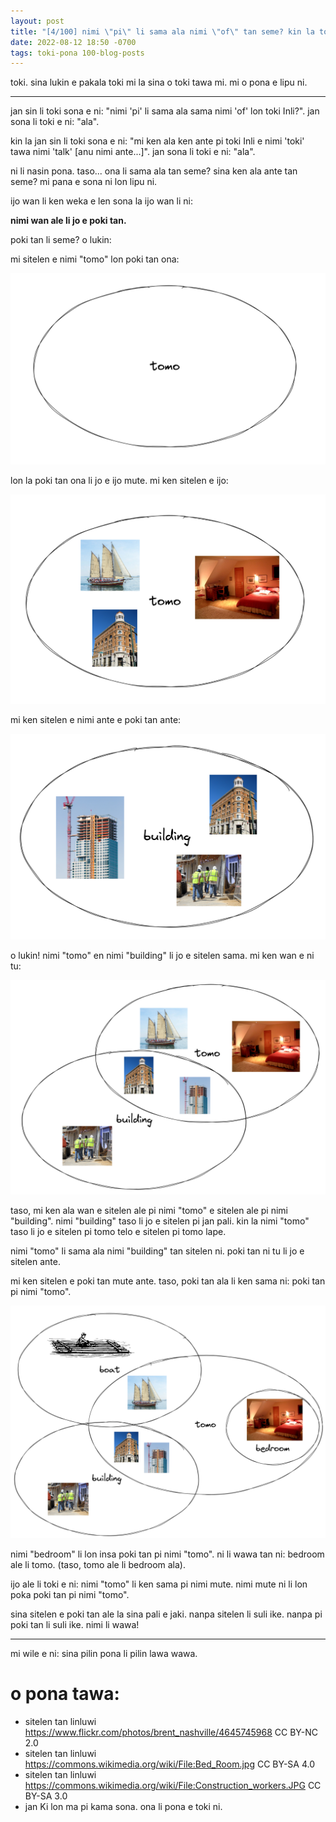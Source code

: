 ```yaml
---
layout: post
title: "[4/100] nimi \"pi\" li sama ala nimi \"of\" tan seme? kin la toki sona ante."
date: 2022-08-12 18:50 -0700
tags: toki-pona 100-blog-posts
---
```


toki. sina lukin e pakala toki mi la sina o toki tawa mi. mi o pona e lipu ni. 

---

jan sin li toki sona e ni: "nimi 'pi' li sama ala sama nimi 'of' lon toki Inli?". jan sona li toki e ni: "ala". 

kin la jan sin li toki sona e ni: "mi ken ala ken ante pi toki Inli e nimi 'toki' tawa nimi 'talk' [anu nimi ante...]". jan sona li toki e ni: "ala". 

ni li nasin pona. taso... ona li sama ala tan seme? sina ken ala ante tan seme? mi pana e sona ni lon lipu ni.

ijo wan li ken weka e len sona la ijo wan li ni: 

**nimi wan ale li jo e poki tan.**

poki tan li seme? o lukin:

mi sitelen e nimi "tomo" lon poki tan ona: 

![](/assets/imgs/2022-08-12-19-31-20.png)

lon la poki tan ona li jo e ijo mute. mi ken sitelen e ijo:

![](/assets/imgs/2022-08-12-19-44-50.png)

mi ken sitelen e nimi ante e poki tan ante:

![](/assets/imgs/2022-08-12-20-01-38.png)

o lukin! nimi "tomo" en nimi "building" li jo e sitelen sama. mi ken wan e ni tu:

![](/assets/imgs/2022-08-12-20-24-43.png)

taso, mi ken ala wan e sitelen ale pi nimi "tomo" e sitelen ale pi nimi "building". nimi "building" taso li jo e sitelen pi jan pali. kin la nimi "tomo" taso li jo e sitelen pi tomo telo e sitelen pi tomo lape. 

nimi "tomo" li sama ala nimi "building" tan sitelen ni. poki tan ni tu li jo e sitelen ante. 

mi ken sitelen e poki tan mute ante. taso, poki tan ala li ken sama ni: poki tan pi nimi "tomo".

![](/assets/imgs/2022-08-12-20-59-15.png)

nimi "bedroom" li lon insa poki tan pi nimi "tomo". ni li wawa tan ni: bedroom ale li tomo. (taso, tomo ale li bedroom ala).

ijo ale li toki e ni: nimi "tomo" li ken sama pi nimi mute. nimi mute ni li lon poka poki tan pi nimi "tomo".

sina sitelen e poki tan ale la sina pali e jaki. nanpa sitelen li suli ike. nanpa pi poki tan li suli ike. nimi li wawa!

---

mi wile e ni: sina pilin pona li pilin lawa wawa.

# o pona tawa:

* sitelen tan linluwi <https://www.flickr.com/photos/brent_nashville/4645745968> CC BY-NC 2.0
* sitelen tan linluwi <https://commons.wikimedia.org/wiki/File:Bed_Room.jpg> CC BY-SA 4.0
* sitelen tan linluwi <https://commons.wikimedia.org/wiki/File:Construction_workers.JPG> CC BY-SA 3.0
* jan Ki lon ma pi kama sona. ona li pona e toki ni.
